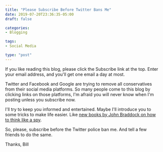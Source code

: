 ```yaml
---
title: "Please Subscribe Before Twitter Bans Me"
date: 2019-07-20T23:36:35-05:00
draft: false

categories: 
- Blogging

tags:
- Social Media

type: "post"
---
```


If you like reading this blog, please click the Subscribe link at the top. Enter your email address, and you'll get one email a day at most. 

Twitter and Facebook and Google are trying to remove all conservatives from their social media platforms. So many people come to this blog by clicking links on those platforms, I'm afraid you will never know when I'm posting unless you subscribe now. 

I'll try to keep you informed and entertained. Maybe I'll introduce you to some tricks to make life easier. Like [new books by John Braddock on how to think like a spy](https://www.hennessysview.com/posts/2019/2019-07-19-a-spys-guide-to-taking-risks-a-book-you-need-to-read/). 

So, please, subscribe before the Twitter police ban me. And tell a few friends to do the same.

Thanks,
Bill
